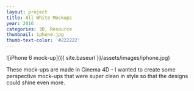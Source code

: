 ```yaml
---
layout: project
title: All White Mockups
year: 2016
categories: 3D, Resource
thumbnail: iphone.jpg
thumb-text-color: '#222222'
---
```


![iPhone 6 mock-up]({{ site.baseurl }}/assets/images/iphone.jpg)

<div class="text-block">
  <p>These mock-ups are made in Cinema 4D - I wanted to create some perspective mock-ups that were super clean in style so that the designs could shine even more.</p>
</div>
